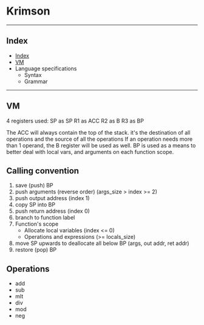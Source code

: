 # Krimson

---

## Index

- [Index](Documentation.md#index)
- [VM](Documentation.md#vm)
- Language specifications
  - Syntax
  - Grammar


---

## VM

4 registers used:
SP as SP
R1 as ACC
R2 as B
R3 as BP

The ACC will always contain the top of the stack. it's the destination of all operations and the source of all the
operations
If an operation needs more than 1 operand, the B register will be used as well.
BP is used as a means to better deal with local vars, and arguments on each function scope.


## Calling convention

1. save (push) BP
2. push arguments (reverse order) (args_size > index >= 2)
3. push output address (index 1)
4. copy SP into BP
5. push return address (index 0)
6. branch to function label
7. Function's scope
   - Allocate local variables (index <= 0)
   - Operations and expressions (>= locals_size)
8. move SP upwards to deallocate all below BP (args, out addr, ret addr)
9. restore (pop) BP


## Operations

- add
- sub
- mlt
- div
- mod
- neg

